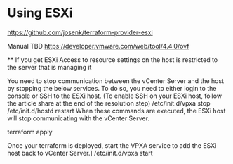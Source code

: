 # Using ESXi
https://github.com/josenk/terraform-provider-esxi

Manual TBD
https://developer.vmware.com/web/tool/4.4.0/ovf

** If you get ESXi Access to resource settings on the host is restricted to the server that is managing it

You need to stop communication between the vCenter Server and the host by stopping the below services. To do so, you need to either login to the console or SSH to the ESXi host. (To enable SSH on your ESXi host, follow the article share at the end of the resolution step)
/etc/init.d/vpxa stop
/etc/init.d/hostd restart
When these commands are executed, the ESXi host will stop communicating with the vCenter Server.

terraform apply

Once your terraform is deployed,  start the VPXA service to add the ESXi host back to vCenter Server.]
/etc/init.d/vpxa start


